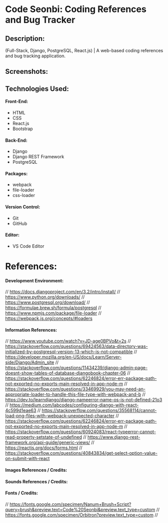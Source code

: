 # Code Seonbi: Coding References and Bug Tracker

## Description:
(Full-Stack, Django, PostgreSQL, React.js) | A web-based coding references and bug tracking application.

## Screenshots:

## Technologies Used:
#### Front-End:
- HTML
- CSS
- React.js
- Bootstrap
#### Back-End:
- Django
- Django REST Framework
- PostgreSQL
#### Packages:
- webpack
- file-loader
- css-loader
#### Version Control:
- Git
- GitHub
#### Editor:
- VS Code Editor

# References:
#### Development Environment:
// https://docs.djangoproject.com/en/3.2/intro/install/
// https://www.python.org/downloads/
// https://www.postgresql.org/download/
// https://formulae.brew.sh/formula/postgresql
// https://www.npmjs.com/package/file-loader
// https://webpack.js.org/concepts/#loaders
#### Information References:
// https://www.youtube.com/watch?v=JD-age0BPVo&t=2s
// https://stackoverflow.com/questions/69424563/data-directory-was-initialized-by-postgresql-version-13-which-is-not-compatible
// https://developer.mozilla.org/en-US/docs/Learn/Server-side/Django/Admin_site
// https://stackoverflow.com/questions/11434239/django-admin-page-doesnt-show-tables-of-database-djangobook-chapter-06
// https://stackoverflow.com/questions/62246824/error-err-package-path-not-exported-no-exports-main-resolved-in-app-node-m
// https://stackoverflow.com/questions/33469929/you-may-need-an-appropriate-loader-to-handle-this-file-type-with-webpack-and-b
// https://dev.to/learndjango/django-nameerror-name-os-is-not-defined-21o3
// https://medium.com/labcodes/configuring-django-with-react-4c599d1eae63
// https://stackoverflow.com/questions/35568114/cannot-load-png-files-with-webpack-unexpected-character
// https://stackoverflow.com/questions/62246824/error-err-package-path-not-exported-no-exports-main-resolved-in-app-node-m
// https://stackoverflow.com/questions/60924083/react-typeerror-cannot-read-property-setstate-of-undefined
// https://www.django-rest-framework.org/api-guide/generic-views/
// https://reactjs.org/docs/forms.html
// https://stackoverflow.com/questions/40843834/get-select-option-value-on-submit-with-react
#### Images References / Credits:
#### Sounds References / Credits:
#### Fonts / Credits:
// https://fonts.google.com/specimen/Nanum+Brush+Script?query=brush&preview.text=Code%20Seonbi&preview.text_type=custom
// https://fonts.google.com/specimen/Orbitron?preview.text_type=custom
// 
